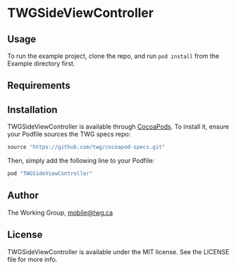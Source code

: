 # TWGSideViewController

## Usage

To run the example project, clone the repo, and run `pod install` from the Example directory first.

## Requirements

## Installation

TWGSideViewController is available through [CocoaPods](http://cocoapods.org). To install
it, ensure your Podfile sources the TWG specs repo:

```ruby
source "https://github.com/twg/cocoapod-specs.git"
```

Then, simply add the following line to your Podfile:

```ruby
pod "TWGSideViewController"
```

## Author

The Working Group, mobile@twg.ca

## License

TWGSideViewController is available under the MIT license. See the LICENSE file for more info.
